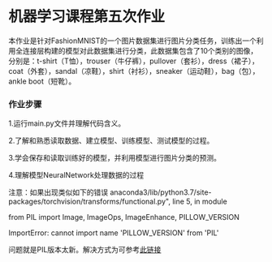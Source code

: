 # 机器学习课程第五次作业
本作业是针对FashionMNIST的一个图片数据集进行图片分类任务，训练出一个利用全连接层构建的模型对此数据集进行分类，此数据集包含了10个类别的图像，分别是：t-shirt（T恤），trouser（牛仔裤），pullover（套衫），dress（裙子），coat（外套），sandal（凉鞋），shirt（衬衫），sneaker（运动鞋），bag（包），ankle boot（短靴）。

### 作业步骤

1.运行main.py文件并理解代码含义。

2.了解和熟悉读取数据、建立模型、训练模型、测试模型的过程。

3.学会保存和读取训练好的模型，并利用模型进行图片分类的预测。

4.理解模型NeuralNetwork处理数据的过程

注意：如果出现类似如下的错误
anaconda3/lib/python3.7/site-packages/torchvision/transforms/functional.py", line 5, in module 

from PIL import Image, ImageOps, ImageEnhance, PILLOW_VERSION

ImportError: cannot import name 'PILLOW_VERSION' from 'PIL'

问题就是PIL版本太新。解决方式为可参考[此链接](https://blog.csdn.net/weixin_45021364/article/details/104600802)